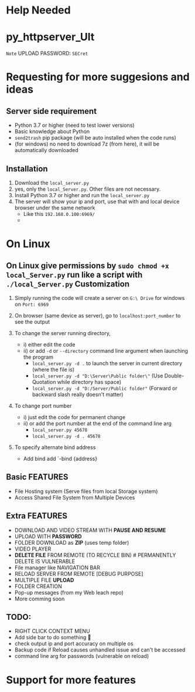 # Help Needed
# py_httpserver_Ult

` Note ` UPLOAD PASSWORD: `SECret`
# Requesting for more suggesions and ideas

Server side requirement
----------------------------------------------------------------
* Python 3.7 or higher (need to test lower versions)
* Basic knowledge about Python
* `send2trash` pip package (will be auto installed when the code runs)
* (for windows) no need to download 7z (from here), it will be automatically downloaded

Installation
----------------------------------------------------------------
1. Download the `local_server.py`
2. yes, only the `local_Server.py`. Other files are not necessary.
3. Install Python 3.7 or higher and run the `local_server.py`
4. The server will show your ip and port, use that with and local device browser under the same network
   * Like this `192.168.0.100:6969/`
   * 
# On Linux
On Linux give permissions by
                      ```
                      sudo chmod +x local_Server.py
                      ```
run like a script with 
                      ```
                      ./local_Server.py
                      ```
Customization
----------------------------------------------------------------
1. Simply running the code will create a server on `G:\ Drive` for windows on `Port: 6969`
1. On browser (same device as server), go to `localhost:port_number` to see the output
1. To change the server running directory, 
   - i) either edit the code  
   - ii) or add `-d` or `--directory` command line argument when launching the program
        - `local_server.py -d .` to launch the server in current directory (where the file is)
        - `local_server.py -d "D:\Server\Public folder\"`  (Use Double-Quotation while directory has space)
        - `local_server.py -d "D:/Server/Public folder"` (Forward or backward slash really doesn't matter)
 1. To change port number
    - i) just edit the code for permanent change  
    - ii) or add the port number at the end of the command line arg  
       -  `local_server.py 45678`
       -  `local_server.py -d . 45678`

1. To specify alternate bind address
    - Add bind add `-bind {address}

Basic FEATURES
----------------------------------------------------------------
* File Hosting system (Serve files from local Storage system)
* Access Shared File System from Multiple Devices

 Extra FEATURES 
----------------------------------------------------------------
* DOWNLOAD AND VIDEO STREAM WITH **PAUSE AND RESUME**
* UPLOAD WITH **PASSWORD**
* FOLDER DOWNLOAD as **ZIP** (uses temp folder)
* VIDEO PLAYER
* **DELETE FILE** FROM REMOTE (TO RECYCLE BIN) # PERMANENTLY DELETE IS VULNERABLE
* File manager like NAVIGATION BAR
* RELOAD SERVER FROM REMOTE [DEBUG PURPOSE]
* MULTIPLE FILE **UPLOAD**
* FOLDER CREATION
* Pop-up messages (from my Web leach repo)
* More comming soon

 TODO:
--------------------------------------------------------------

* RIGHT CLICK CONTEXT MENU
* Add side bar to do something 🤔
* check output ip and port accuracy on multiple os  
* Backup code if Reload causes unhandled issue and can't be accessed
* command line arg for passwords (vulnerable on reload)


# Support for more features
